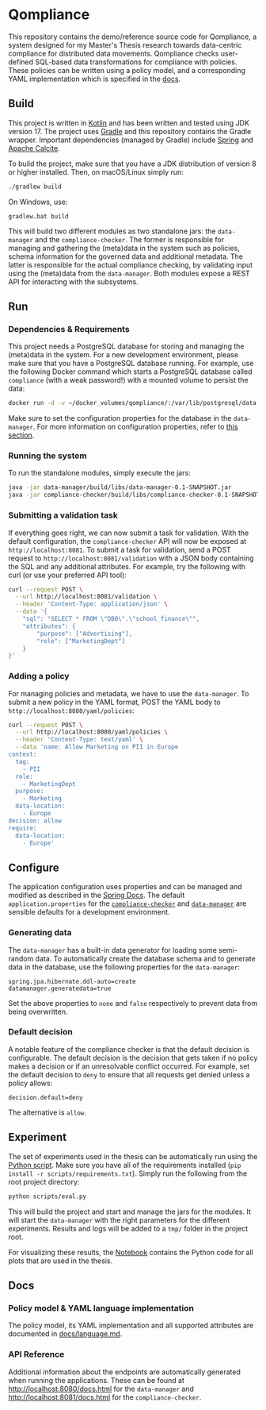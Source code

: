 # Qompliance

This repository contains the demo/reference source code for Qompliance, a system designed for my Master's Thesis research towards data-centric compliance for distributed data movements.
Qompliance checks user-defined SQL-based data transformations for compliance with policies.
These policies can be written using a policy model, and a corresponding YAML implementation which is specified in the [docs](docs/language.md).

## Build

This project is written in [Kotlin](https://kotlinlang.org) and has been written and tested using JDK version 17.
The project uses [Gradle](https://gradle.org) and this repository contains the Gradle wrapper.
Important dependencies (managed by Gradle) include [Spring](https://spring.io) and [Apache Calcite](https://calcite.apache.org).

To build the project, make sure that you have a JDK distribution of version 8 or higher installed.
Then, on macOS/Linux simply run:

```sh
./gradlew build
```

On Windows, use:

```pwsh
gradlew.bat build
```

This will build two different modules as two standalone jars: the `data-manager` and the `compliance-checker`.
The former is responsible for managing and gathering the (meta)data in the system such as policies, schema information for the governed data and additional metadata.
The latter is responsible for the actual compliance checking, by validating input using the (meta)data from the `data-manager`.
Both modules expose a REST API for interacting with the subsystems.

## Run

### Dependencies & Requirements

This project needs a PostgreSQL database for storing and managing the (meta)data in the system.
For a new development environment, please make sure that you have a PostgreSQL database running.
For example, use the following Docker command which starts a PostgreSQL database called `compliance` (with a weak password!) with a mounted volume to persist the data:

```sh
docker run -d -v ~/docker_volumes/qompliance/:/var/lib/postgresql/data -e POSTGRES_USER=qompliance -e POSTGRES_PASSWORD=password -p 5432:5432 postgres
```

Make sure to set the configuration properties for the database in the `data-manager`.
For more information on configuration properties, refer to [this section](#configure).

### Running the system

To run the standalone modules, simply execute the jars:

```sh
java -jar data-manager/build/libs/data-manager-0.1-SNAPSHOT.jar
java -jar compliance-checker/build/libs/compliance-checker-0.1-SNAPSHOT.jar
```

### Submitting a validation task

If everything goes right, we can now submit a task for validation.
With the default configuration, the `compliance-checker` API will now be exposed at `http://localhost:8081`.
To submit a task for validation, send a POST request to `http://localhost:8081/validation` with a JSON body containing the SQL and any additional attributes.
For example, try the following with curl (or use your preferred API tool):

```sh
curl --request POST \
  --url http://localhost:8081/validation \
  --header 'Content-Type: application/json' \
  --data '{
	"sql": "SELECT * FROM \"DB0\".\"school_finance\"",
	"attributes": {
		"purpose": ["Advertising"],
		"role": ["MarketingDept"]
	}
}'
```

### Adding a policy

For managing policies and metadata, we have to use the `data-manager`.
To submit a new policy in the YAML format, POST the YAML body to `http://localhost:8080/yaml/policies`:

```sh
curl --request POST \
  --url http://localhost:8080/yaml/policies \
  --header 'Content-Type: text/yaml' \
  --data 'name: Allow Marketing on PII in Europe
context:
  tag:
    - PII
  role:
    - MarketingDept
  purpose:
    - Marketing
  data-location:
    - Europe
decision: allow
require:
  data-location:
    - Europe'
```

## Configure

The application configuration uses properties and can be managed and modified as described in the [Spring Docs](https://docs.spring.io/spring-boot/docs/current/reference/html/features.html#features.external-config).
The default `application.properties` for the [`compliance-checker`](compliance-checker/src/main/resources/application.properties) and [`data-manager`](data-manager/src/main/resources/application.properties) are sensible defaults for a development environment.

### Generating data

The `data-manager` has a built-in data generator for loading some semi-random data.
To automatically create the database schema and to generate data in the database, use the following properties for the `data-manager`:

```properties
spring.jpa.hibernate.ddl-auto=create
datamanager.generatedata=true
```

Set the above properties to `none` and `false` respectively to prevent data from being overwritten.

### Default decision

A notable feature of the compliance checker is that the default decision is configurable.
The default decision is the decision that gets taken if no policy makes a decision or if an unresolvable conflict occurred.
For example, set the default decision to `deny` to ensure that all requests get denied unless a policy allows:

```properties
decision.default=deny
```

The alternative is `allow`.

## Experiment

The set of experiments used in the thesis can be automatically run using the [Python script](scripts/eval.py).
Make sure you have all of the requirements installed (`pip install -r scripts/requirements.txt`).
Simply run the following from the root project directory:

```sh
python scripts/eval.py
```

This will build the project and start and manage the jars for the modules.
It will start the `data-manager` with the right parameters for the different experiments.
Results and logs will be added to a `tmp/` folder in the project root.

For visualizing these results, the [Notebook](scripts/visualize.ipynb) contains the Python code for all plots that are used in the thesis.

## Docs

### Policy model & YAML language implementation

The policy model, its YAML implementation and all supported attributes are documented in [docs/language.md](docs/language.md).

### API Reference

Additional information about the endpoints are automatically generated when running the applications.
These can be found at [http://localhost:8080/docs.html](http://localhost:8080/docs.html) for the `data-manager` and [http://localhost:8081/docs.html](http://localhost:8081/docs.html) for the `compliance-checker`.
